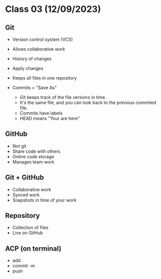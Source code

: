 # Class 03 (12/09/2023)

## Git
- Version control system (VCS)
- Allows collaborative work
- History of changes
- Apply changes
- Keeps all files in one repository

- Commits = "Save As"
  - Git keeps track of the file versions in time.
  - It's the same file, and you can look back to the previous commited file.
  - Commits have labels
  - HEAD means "Your are here"

## GitHub
- Not git
- Share code with others
- Online code storage
- Manages team work

## Git + GitHub
- Collaborative work
- Synced work
- Snapshots in time of your work

## Repository
- Collection of files
- Live on GitHub

## ACP (on terminal)
- add .
- commit \-m
- push
  
